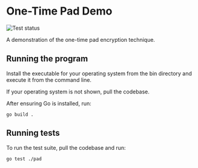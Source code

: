 # One-Time Pad Demo

![Test status](https://github.com/andrew-hayworth22/one-time-pad/actions/workflows/test.yml/badge.svg)

A demonstration of the one-time pad encryption technique.

## Running the program

Install the executable for your operating system from the bin directory and execute it from the command line.

If your operating system is not shown, pull the codebase.

After ensuring Go is installed, run:

```go build .```

## Running tests

To run the test suite, pull the codebase and run:

```go test ./pad```
